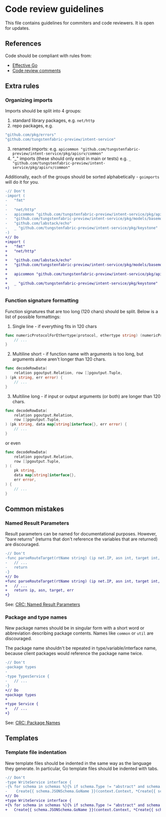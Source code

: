 # Code review guidelines

This file contains guidelines for commiters and code reviewers.
It is open for updates.

## References

Code should be compliant with rules from:
- [Effective Go](https://golang.org/doc/effective_go.html)
- [Code review comments](https://github.com/golang/go/wiki/CodeReviewComments)

## Extra rules

### Organizing imports

Imports should be split into 4 groups:
1.  standard library packages, e.g. `net/http`
2.  repo packages, e.g.

```go
"github.com/pkg/errors"
"github.com/tungstenfabric-preview/intent-service"
```

3. renamed imports: 
    e.g. `apicommon "github.com/tungstenfabric-preview/intent-service/pkg/apisrv/common"`
4. "_" imports (these should only exist in main or tests)
    e.g. `_ "github.com/tungstenfabric-preview/intent-service/pkg/apisrv/common"`



Additionally, each of the groups should be sorted alphabetically -
`goimports` will do it for you.

```diff
-// Don't
-import (
-	"fmt"
-
-	"net/http"
-	apicommon "github.com/tungstenfabric-preview/intent-service/pkg/apisrv/common"
-	"github.com/tungstenfabric-preview/intent-service/pkg/models/basemodels"
-	"github.com/labstack/echo"
-	_ "github.com/tungstenfabric-preview/intent-service/pkg/keystone"
-)
+// Do
+import (
+	"fmt"
+	"net/http"
+
+	"github.com/labstack/echo"
+	"github.com/tungstenfabric-preview/intent-service/pkg/models/basemodels"
+
+	apicommon "github.com/tungstenfabric-preview/intent-service/pkg/apisrv/common"
+
+	_ "github.com/tungstenfabric-preview/intent-service/pkg/keystone"
+)
```

### Function signature formatting

Function signatures that are too long (120 chars) should be split.
Below is a list of possible formattings:
1.  Single line - if everything fits in 120 chars

```go
func numericProtocolForEthertype(protocol, ethertype string) (numericProtocol string, err error) {
	// ...
}
```

2.  Multiline short - if function name with arguments is too long, but arguments
    alone aren't longer than 120 chars.

```go
func decodeRowData(
	relation pgoutput.Relation, row []pgoutput.Tuple,
) (pk string, err error) {
	// ...
}
```

3. Multiline long - if input or output arguments (or both) are longer than 120 chars.

```go
func decodeRowData(
	relation pgoutput.Relation,
	row []pgoutput.Tuple,
) (pk string, data map[string]interface{}, err error) {
	// ...
}
```

or even

```go
func decodeRowData(
	relation pgoutput.Relation,
	row []pgoutput.Tuple,
) (
	pk string,
	data map[string]interface{},
	err error,
) {
	// ...
}
```

## Common mistakes

### Named Result Parameters

Result parameters can be named for documentational purposes.
However, "bare returns" (returns that don't reference the variables
that are returned) are discouraged.

```diff
-// Don't
-func parseRouteTarget(rtName string) (ip net.IP, asn int, target int, err error) {
-	// ...
-	return
-}
+// Do
+func parseRouteTarget(rtName string) (ip net.IP, asn int, target int, err error) {
+	// ...
+	return ip, asn, target, err
+}
```

See: [CRC: Named Result Parameters](https://github.com/golang/go/wiki/CodeReviewComments#named-result-parameters)

### Package and type names

New package names should be in singular form with a short word or abbreviation
describing package contents. Names like `common` or `util` are discouraged.

The package name shouldn't be repeated in type/variable/interface name,
because client packages would reference the package name twice.

```diff
-// Don't
-package types
-
-type TypesService {
-	// ...
-}
+// Do
+package types
+
+type Service {
+	// ...
+}
```

See: [CRC: Package Names](https://github.com/golang/go/wiki/CodeReviewComments#package-names)

## Templates

### Template file indentation

New template files should be indented in the same way
as the language they generate.
In particular, Go template files should be indented with tabs.

```diff
-// Don't
-type WriteService interface {
-{% for schema in schemas %}{% if schema.Type != "abstract" and schema.ID %}
-    Create{{ schema.JSONSchema.GoName }}(context.Context, *Create{{ schema.JSONSchema.GoName }}Request) (*Create{{ schema.JSONSchema.GoName }}Response, error)
+// Do
+type WriteService interface {
+{% for schema in schemas %}{% if schema.Type != "abstract" and schema.ID %}
+	Create{{ schema.JSONSchema.GoName }}(context.Context, *Create{{ schema.JSONSchema.GoName }}Request) (*Create{{ schema.JSONSchema.GoName }}Response, error)
```
